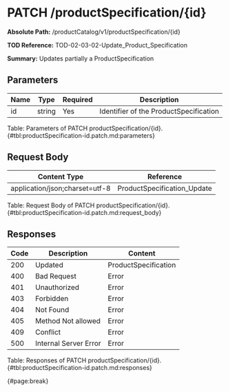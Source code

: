 <!--
    ATTENTION: This file was generated via gradle!
               Do NOT manually edit this file! Any such changes will be overwritten!
-->

# PATCH /productSpecification/{id}

**Absolute Path:** /productCatalog/v1/productSpecification/{id}

**TOD Reference:** TOD-02-03-02-Update_Product_Specification

**Summary:** Updates partially a ProductSpecification

## Parameters

| Name | Type | Required | Description |
| ------ | ------ | --- | ------------ |
| id | string | Yes | Identifier of the ProductSpecification |

Table: Parameters of PATCH productSpecification/{id}. {#tbl:productSpecification-id.patch.md:parameters}

## Request Body

| Content Type | Reference |
|--------------|-----------|
| application/json;charset=utf-8 | ProductSpecification_Update |

Table: Request Body of PATCH productSpecification/{id}. {#tbl:productSpecification-id.patch.md:request_body}

## Responses

| Code | Description | Content |
|------|-------------|---------|
| 200 | Updated | ProductSpecification |
| 400 | Bad Request | Error |
| 401 | Unauthorized | Error |
| 403 | Forbidden | Error |
| 404 | Not Found | Error |
| 405 | Method Not allowed | Error |
| 409 | Conflict | Error |
| 500 | Internal Server Error | Error |

Table: Responses of PATCH productSpecification/{id}. {#tbl:productSpecification-id.patch.md:responses}

{#page:break}
